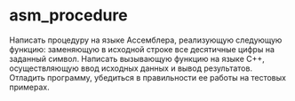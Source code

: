 # asm_procedure

Написать процедуру на языке Ассемблера, реализующую следующую функцию: заменяющую в исходной строке все десятичные цифры на заданный символ.
Написать вызывающую функцию на языке С++, осуществляющую ввод исходных данных и вывод результатов.  Отладить программу, убедиться в правильности ее работы на тестовых примерах.

